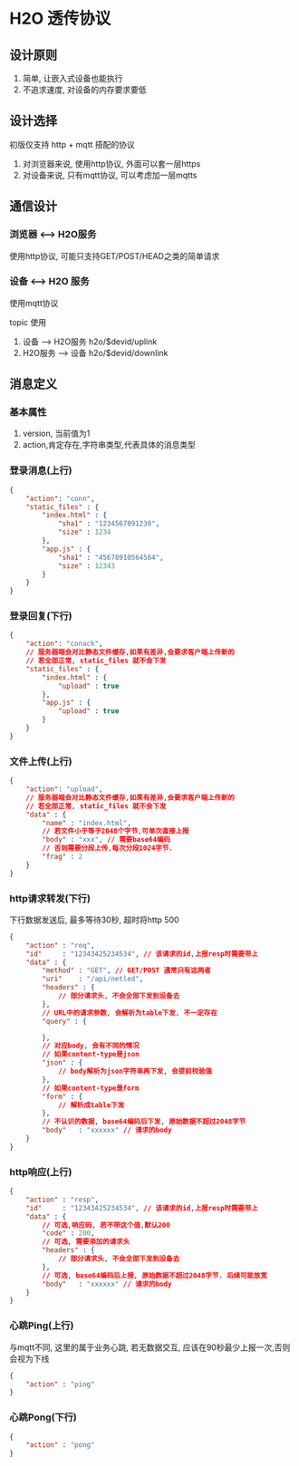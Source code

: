 # H2O 透传协议

## 设计原则

1. 简单, 让嵌入式设备也能执行
2. 不追求速度, 对设备的内存要求要低

## 设计选择

初版仅支持 http + mqtt 搭配的协议

1. 对浏览器来说, 使用http协议, 外面可以套一层https
2. 对设备来说, 只有mqtt协议, 可以考虑加一层mqtts

## 通信设计

### 浏览器 <--> H2O服务

使用http协议, 可能只支持GET/POST/HEAD之类的简单请求

### 设备 <--> H2O 服务

使用mqtt协议

topic 使用
1. 设备 --> H2O服务 h2o/$devid/uplink
2. H2O服务 --> 设备 h2o/$devid/downlink

## 消息定义

### 基本属性
1. version, 当前值为1
2. action,肯定存在,字符串类型,代表具体的消息类型

### 登录消息(上行)
```json
{
    "action": "conn",
    "static_files" : {
        "index.html" : {
            "sha1" : "1234567891230",
            "size" : 1234
        },
        "app.js" : {
            "sha1" : "45678910564564",
            "size" : 12343
        }
    }
}
```

### 登录回复(下行)
```json
{
    "action": "conack",
    // 服务器端会对比静态文件缓存,如果有差异,会要求客户端上传新的
    // 若全部正常, static_files 就不会下发
    "static_files" : { 
        "index.html" : {
            "upload" : true
        },
        "app.js" : {
            "upload" : true
        }
    }
}
```

### 文件上传(上行)

```json
{
    "action": "upload",
    // 服务器端会对比静态文件缓存,如果有差异,会要求客户端上传新的
    // 若全部正常, static_files 就不会下发
    "data" : { 
        "name" : "index.html",
        // 若文件小于等于2048个字节,可单次直接上报
        "body" : "xxx", // 需要base64编码
        // 否则需要分段上传,每次分段1024字节.
        "frag" : 2
    }
}
```

### http请求转发(下行)

下行数据发送后, 最多等待30秒, 超时将http 500

```json
{
    "action" : "req",
    "id"     : "12343425234534", // 该请求的id,上报resp时需要带上
    "data" : {
        "method" : "GET", // GET/POST 通常只有这两者
        "uri"    : "/api/netled",
        "headers" : {
            // 部分请求头, 不会全部下发到设备去
        },
        // URL中的请求参数, 会解析为table下发, 不一定存在
        "query" : {

        },
        // 对应body, 会有不同的情况
        // 如果content-type是json
        "json" : {
            // body解析为json字符串再下发, 会提前校验值
        },
        // 如果content-type是form
        "form" : {
            // 解析成table下发
        },
        // 不认识的数据, base64编码后下发, 原始数据不超过2048字节
        "body"   : "xxxxxx" // 请求的body
    }
}
```

### http响应(上行)

```json
{
    "action" : "resp",
    "id"     : "12343425234534", // 该请求的id,上报resp时需要带上
    "data" : {
        // 可选,响应码, 若不带这个值,默认200
        "code" : 200,
        // 可选, 需要添加的请求头
        "headers" : {
            // 部分请求头, 不会全部下发到设备去
        },
        // 可选, base64编码后上报, 原始数据不超过2048字节. 后续可能放宽
        "body"   : "xxxxxx" // 请求的body
    }
}
```

### 心跳Ping(上行)

与mqtt不同, 这里的属于业务心跳, 若无数据交互, 应该在90秒最少上报一次,否则会视为下线

```json
{
    "action" : "ping"
}
```

### 心跳Pong(下行)
```json
{
    "action" : "pong"
}
```
